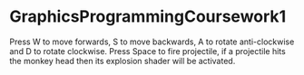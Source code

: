 # GraphicsProgrammingCoursework1

Press W to move forwards, S to move backwards, A to rotate anti-clockwise and D to rotate clockwise.
Press Space to fire projectile, if a projectile hits the monkey head then its explosion shader
will be activated.
